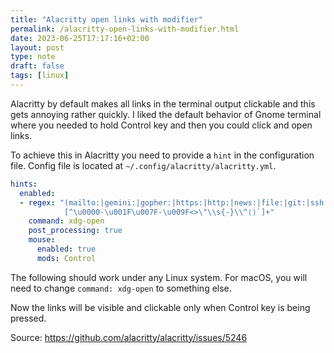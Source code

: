 ```yaml
---
title: "Alacritty open links with modifier"
permalink: /alacritty-open-links-with-modifier.html
date: 2023-06-25T17:17:16+02:00
layout: post
type: note
draft: false
tags: [linux]
---
```


Alacritty by default makes all links in the terminal output clickable and this
gets annoying rather quickly. I liked the default behavior of Gnome terminal
where you needed to hold Control key and then you could click and open links.

To achieve this in Alacritty you need to provide a `hint` in the configuration
file. Config file is located at `~/.config/alacritty/alacritty.yml`.

```yaml
hints:
  enabled:
  - regex: "(mailto:|gemini:|gopher:|https:|http:|news:|file:|git:|ssh:|ftp:)\
            [^\u0000-\u001F\u007F-\u009F<>\"\\s{-}\\^⟨⟩`]+"
    command: xdg-open
    post_processing: true
    mouse:
      enabled: true
      mods: Control
```

The following should work under any Linux system. For macOS, you will need to
change `command: xdg-open` to something else.

Now the links will be visible and clickable only when Control key is being
pressed.

Source: https://github.com/alacritty/alacritty/issues/5246
